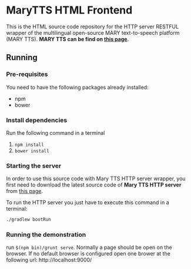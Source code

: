 # MaryTTS HTML Frontend

This is the HTML source code repository for the HTTP server RESTFUL wrapper of the multilingual open-source MARY text-to-speech platform (MARY TTS).  **MARY TTS can be find on [this page](https://github.com/marytts/marytts/)**.

## Running
### Pre-requisites
You need to have the following packages already installed:
  - npm
  - bower

### Install dependencies
Run the following command in a terminal

1. `npm install`
2. `bower install`

### Starting the server

In order to use this source code with Mary TTS HTTP server wrapper, you first need to download the latest source code of **Mary TTS HTTP server** from [this page](https://github.com/seblemaguer/marytts-http-server).

To run the HTTP server you just have to execute this command in a terminal:

```sh
./gradlew bootRun
```


### Running the demonstration

run `$(npm bin)/grunt serve`. Normally a page should be open on the browser. If no default browser is configured open one brower at the following url: http://localhost:9000/
